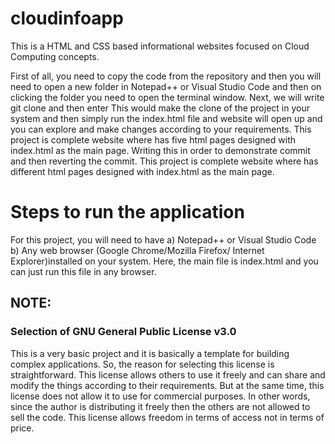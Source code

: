 # cloudinfoapp

 This is a HTML and CSS based informational websites focused on Cloud Computing concepts.

First of all, you need to copy the code from the repository and then you will need to open a new folder in Notepad++ or Visual Studio Code and then on clicking the folder you need to open the terminal window.
Next, we will write git clone <link to the code> and then enter
This would make the clone of the project in your system and then simply run the index.html file and website will open up and you can explore and make changes according to your requirements.
This project is complete website where has five html pages designed with index.html as the main page.
Writing this in order to demonstrate commit and then reverting the commit.
This project is complete website where has different html pages designed with index.html as the main page.

# Steps to run the application

For this project, you will need to have 
  a) Notepad++ or Visual Studio Code 
  b) Any web browser (Google Chrome/Mozilla Firefox/ Internet Explorer)installed on your system. 
Here, the main file is index.html and you can just run this file in any browser. 

## NOTE:
### Selection of GNU General Public License v3.0

This is a very basic project and it is basically a template for building complex applications. So, the reason for selecting this license is straightforward. This license allows others to use it freely and can share and modify the things according to their requirements. But at the same time, this license does not allow it to use for commercial purposes. In other words, since the author is distributing it freely then the others are not allowed to sell the code. This license allows freedom in terms of access not in terms of price. 